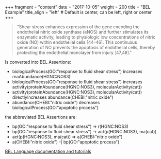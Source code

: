 +++
fragment = "content"
date = "2017-10-05"
weight = 200
title = "BEL Example"
title_align = "left" # Default is center, can be left, right or center
+++

> "Shear stress enhances expression of the gene encoding the endothelial nitric oxide synthase
> (eNOS) and further stimulates its enzymatic activity, leading to physiologic low concentrations of
> nitric oxide (NO) within endothelial cells [44–46]. This continuous generation of NO prevents the
> apoptosis of endothelial cells, thereby protecting the endothelial monolayer from injury [47,48]."

Is converted into BEL Assertions:

- biologicalProcess(GO:"response to fluid shear stress") increases rnaAbundance(HGNC:NOS3)
- biologicalProcess(GO:"response to fluid shear stress") increases
  activity(proteinAbundance(HGNC:NOS3), molecularActivity(cat))
- activity(proteinAbundance(HGNC:NOS3), molecularActivity(cat)) directlyIncreases
  abundance(CHEBI:"nitric oxide")
- abundance(CHEBI:"nitric oxide") decreases biologicalProcess(GO:"apoptotic process")

the abbreviated BEL Assertions are:

- bp(GO:"response to fluid shear stress") -> r(HGNC:NOS3)
- bp(GO:"response to fluid shear stress") -> act(p(HGNC:NOS3), ma(cat))
- act(p(HGNC:NOS3), ma(cat)) => a(CHEBI:"nitric oxide")
- a(CHEBI:"nitric oxide") -| bp(GO:"apoptotic process")

[BEL Language documentation and tutorials](https://language.bel.bio)
